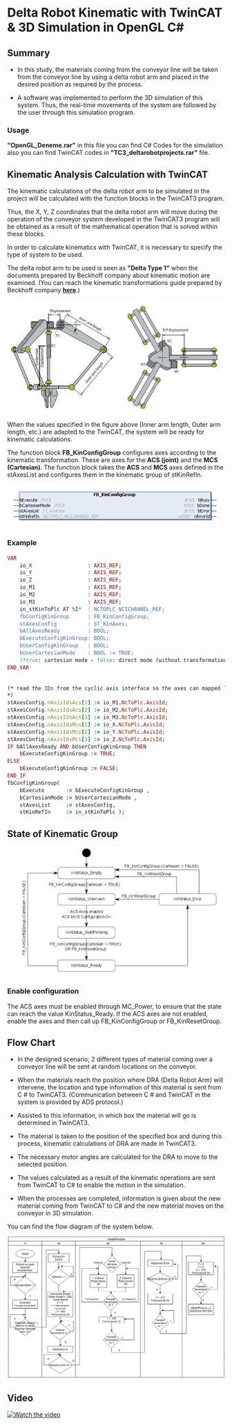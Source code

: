 # Delta Robot Kinematic with TwinCAT & 3D Simulation in OpenGL C#

## Summary

- In this study, the materials coming from the conveyor line will be taken from the conveyor line by using a delta robot arm and placed in the desired position as required by the process.

- A software was implemented to perform the 3D simulation of this system. Thus, the real-time movements of the system are followed by the user through this simulation program.


### Usage
**"OpenGL_Deneme.rar"** in this file you can find C# Codes for the simulation also you can find TwinCAT codes in **"TC3_deltarobotprojects.rar"** file.



 
## Kinematic Analysis Calculation with TwinCAT


The kinematic calculations of the delta robot arm to be simulated in the project will be calculated with the function blocks in the TwinCAT3 program.

Thus, the X, Y, Z coordinates that the delta robot arm will move during the operation of the conveyor system developed in the TwinCAT3 program will be obtained as a result of the mathematical operation that is solved within these blocks.

In order to calculate kinematics with TwinCAT, it is necessary to specify the type of system to be used.

The delta robot arm to be used is seen as **"Delta Type 1"** when the documents prepared by Beckhoff company about kinematic motion are examined. 
(You can reach the kinematic transformations guide prepared by Beckhoff company <a href="https://download.beckhoff.com/download/document/automation/twincat3/TF5110-TF5113_TC3_Kinematic_Transformation_EN.pdf" target="_blank">**here**</a>.)

<img src ="images/deltarobotarm-readme-03.PNG" />

When the values specified in the figure above (Inner arm length, Outer arm length, etc.) are adapted to the TwinCAT, the system will be ready for kinematic calculations.

The function block **FB_KinConfigGroup** configures axes according to the kinematic transformation. These are axes for the **ACS (joint)** and the **MCS (Cartesian)**. The function block takes the **ACS** and **MCS** axes defined in the stAxesList and configures them in the kinematic group of stKinRefIn.

<img src ="images/deltarobotarm-readme-02.PNG" />

### Example

```ruby
VAR
    io_X                  : AXIS_REF;
    io_Y                  : AXIS_REF;
    io_Z                  : AXIS_REF;
    io_M1                 : AXIS_REF;
    io_M2                 : AXIS_REF;
    io_M3                 : AXIS_REF;
    in_stKinToPlc AT %I*  : NCTOPLC_NCICHANNEL_REF;
    fbConfigKinGroup      : FB_KinConfigGroup;
    stAxesConfig          : ST_KinAxes;
    bAllAxesReady         : BOOL;
    bExecuteConfigKinGroup: BOOL;
    bUserConfigKinGroup   : BOOL;
    bUserCartesianMode    : BOOL := TRUE;
    (*true: cartesian mode - false: direct mode (without transformation) *)
END_VAR
```

```ruby

(* read the IDs from the cyclic axis interface so the axes can mapped later to the kinematic group
*)
stAxesConfig.nAxisIdsAcs[1] := io_M1.NcToPlc.AxisId;
stAxesConfig.nAxisIdsAcs[2] := io_M2.NcToPlc.AxisId;
stAxesConfig.nAxisIdsAcs[3] := io_M3.NcToPlc.AxisId;
stAxesConfig.nAxisIdsMcs[1] := io_X.NcToPlc.AxisId;
stAxesConfig.nAxisIdsMcs[2] := io_Y.NcToPlc.AxisId;
stAxesConfig.nAxisIdsMcs[3] := io_Z.NcToPlc.AxisId;
IF bAllAxesReady AND bUserConfigKinGroup THEN
    bExecuteConfigKinGroup := TRUE;
ELSE
    bExecuteConfigKinGroup := FALSE;
END_IF
fbConfigKinGroup(
    bExecute       := bExecuteConfigKinGroup ,
    bCartesianMode := bUserCartesianMode ,
    stAxesList     := stAxesConfig,
    stKinRefIn     := in_stKinToPlc );

```

## State of Kinematic Group
<img src ="images/deltarobotarm-readme-04.png" />

### Enable configuration 
The ACS axes must be enabled through MC_Power, to ensure that the state can reach the value KinStatus_Ready. If the ACS axes are not enabled, enable the axes and then call up FB_KinConfigGroup or FB_KinResetGroup.


## Flow Chart

- In the designed scenario; 2 different types of material coming over a conveyor line will be sent at random locations on the conveyor.

- When the materials reach the position where DRA (Delta Robot Arm) will intervene, the location and type information of this material is sent from C # to TwinCAT3. (Communication between C # and TwinCAT in the system is provided by ADS protocol.)

- Assisted to this information, in which box the material will go is determined in TwinCAT3.

- The material is taken to the position of the specified box and during this process, kinematic calculations of DRA are made in TwinCAT3.

- The necessary motor angles are calculated for the DRA to move to the selected position.

- The values calculated as a result of the kinematic operations are sent from TwinCAT to C# to enable the motion in the simulation.

- When the processes are completed, information is given about the new material coming from TwinCAT to C# and the new material moves on the conveyor in 3D simulation.

You can find the flow diagram of the system below.

<img src ="images/deltarobotarm-flowchart.png" />


## Video

[![Watch the video](https://img.youtube.com/vi/0gQZ20m5Olw/maxresdefault.jpg)](https://youtu.be/0gQZ20m5Olw)
